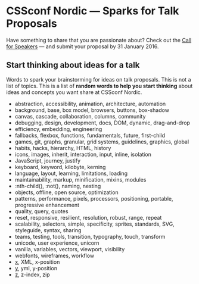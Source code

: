 # CSSconf Nordic — Sparks for Talk Proposals

Have something to share that you are passionate about? Check out the [Call for Speakers](http://cssconf.no/call-for-speakers) — and submit your proposal by 31 January 2016.

## Start thinking about ideas for a talk

Words to spark your brainstorming for ideas on talk proposals. This is not a list of topics. This is a list of **random words to help you start thinking** about ideas and concepts you want share at CSSconf Nordic.

* abstraction, accessibility, animation, architecture, automation
* background, base, box model, browsers, buttons, box-shadow
* canvas, cascade, collaboration, columns, community
* debugging, design, development, docs, DOM, dynamic, drag-and-drop
* efficiency, embedding, engineering
* fallbacks, flexbox, functions, fundamentals, future, first-child
* games, git, graphs, granular, grid systems, guidelines, graphics, global
* habits, hacks, hierarchy, HTML, history
* icons, images, inherit, interaction, input, inline, isolation
* JavaScript, journey, justify
* keyboard, keyword, kilobyte, kerning
* language, layout, learning, limitations, loading
* maintainability, markup, minification, mixins, modules
* :nth-child(), :not(), naming, nesting
* objects, offline, open source, optimization
* patterns, performance, pixels, processors, positioning, portable, progressive enhancement
* quality, query, quotes
* reset, responsive, resilient, resolution, robust, range, repeat
* scalability, selectors, simple, specificity, sprites, standards, SVG, styleguide, syntax, sharing
* teams, testing, tools, transition, typography, touch, transform
* unicode, user experience, unicorn
* vanilla, variables, vectors, viewport, visibility
* webfonts, wireframes, workflow
* [x](https://developer.mozilla.org/en-US/docs/Web/SVG/Attribute/x), XML, x-position
* [y](https://developer.mozilla.org/en-US/docs/Web/SVG/Attribute/y), yml, y-position
* [z](https://developer.mozilla.org/en-US/docs/Web/SVG/Attribute/z), z-index, zip
